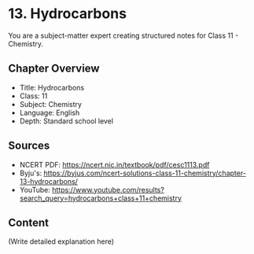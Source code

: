 # 13. Hydrocarbons

You are a subject-matter expert creating structured notes for Class 11 - Chemistry.

## Chapter Overview
- Title: Hydrocarbons
- Class: 11
- Subject: Chemistry
- Language: English
- Depth: Standard school level

## Sources
- NCERT PDF: https://ncert.nic.in/textbook/pdf/cesc1113.pdf
- Byju's: https://byjus.com/ncert-solutions-class-11-chemistry/chapter-13-hydrocarbons/
- YouTube: https://www.youtube.com/results?search_query=hydrocarbons+class+11+chemistry

## Content
(Write detailed explanation here)
